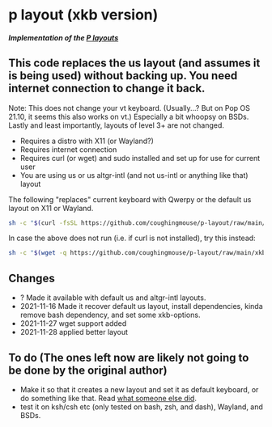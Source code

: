 # p layout (xkb version)
##### Implementation of the [P layouts](https://github.com/coughingmouse/p-layout)
## This code replaces the us layout (and assumes it is being used) without backing up. You need internet connection to change it back. 
Note: This does not change your vt keyboard. (Usually...? But on Pop OS 21.10, it seems this also works on vt.) Especially a bit whoopsy on BSDs. Lastly and least importantly, layouts of level 3+ are not changed.

* Requires a distro with X11 (or Wayland?)
* Requires internet connection
* Requires curl (or wget) and sudo installed and set up for use for current user
* You are using us or us altgr-intl (and not us-intl or anything like that) layout

The following "replaces" current keyboard with Qwerpy or the default us layout on X11 or Wayland.
```sh
sh -c "$(curl -fsSL https://github.com/coughingmouse/p-layout/raw/main/xkb-version/install.sh)"
```
In case the above does not run (i.e. if curl is not installed), try this instead:
```sh
sh -c "$(wget -q https://github.com/coughingmouse/p-layout/raw/main/xkb-version/install.sh -O -)"
```

## Changes

* ? Made it available with default us and altgr-intl layouts.
* 2021-11-16 Made it recover default us layout, install dependencies, kinda remove bash dependency, and set some xkb-options.
* 2021-11-27 wget support added
* 2021-11-28 applied better layout


## To do (The ones left now are likely not going to be done by the original author)

* Make it so that it creates a new layout and set it as default keyboard, or do something like that. Read [what someone else did](https://github.com/rgeber/xkb-layout-us-intl-de).
* test it on ksh/csh etc (only tested on bash, zsh, and dash), Wayland, and BSDs.
